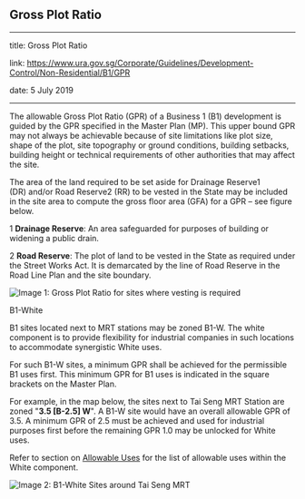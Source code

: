 ## Gross Plot Ratio
---
title: Gross Plot Ratio

link: https://www.ura.gov.sg/Corporate/Guidelines/Development-Control/Non-Residential/B1/GPR

date: 5 July 2019

---


The allowable Gross Plot Ratio (GPR) of a Business 1 (B1) development is guided by the GPR specified in the Master Plan (MP). This upper bound GPR may not always be achievable because of site limitations like plot size, shape of the plot, site topography or ground conditions, building setbacks, building height or technical requirements of other authorities that may affect the site.

The area of the land required to be set aside for Drainage Reserve1 (DR) and/or Road Reserve2 (RR) to be vested in the State may be included in the site area to compute the gross floor area (GFA) for a GPR – see figure below.

1 **Drainage Reserve**: An area safeguarded for purposes of building or widening a public drain.

2 **Road Reserve**: The plot of land to be vested in the State as required under the Street Works Act. It is demarcated by the line of Road Reserve in the Road Line Plan and the site boundary.

![Image 1: Gross Plot Ratio for sites where vesting is required](https://www.ura.gov.sg/-/media/Corporate/Guidelines/Development-control/Flats-Condominiums/F01_Gross_Plot_Ratio.jpg?h=100%25&w=100%25)



B1-White

B1 sites located next to MRT stations may be zoned B1-W. The white component is to provide flexibility for industrial companies in such locations to accommodate synergistic White uses.

For such B1-W sites, a minimum GPR shall be achieved for the permissible B1 uses first. This minimum GPR for B1 uses is indicated in the square brackets on the Master Plan.

For example, in the map below, the sites next to Tai Seng MRT Station are zoned "**3.5 \[B-2.5\] W**". A B1-W site would have an overall allowable GPR of 3.5. A minimum GPR of 2.5 must be achieved and used for industrial purposes first before the remaining GPR 1.0 may be unlocked for White uses.

Refer to section on [Allowable Uses](https://www.ura.gov.sg/Corporate/Guidelines/Development-Control/Non-Residential/B1/Allowable-Uses) for the list of allowable uses within the White component.

![Image 2: B1-White Sites around Tai Seng MRT](https://www.ura.gov.sg/-/media/Corporate/Guidelines/Development-control/Industrial/B1-White-Sites.jpg?h=100%25&w=100%25)





